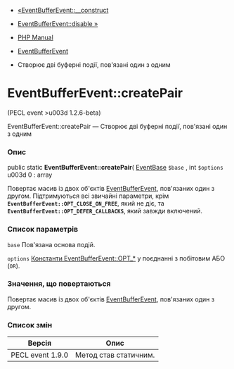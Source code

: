 - [«EventBufferEvent::\_\_construct](eventbufferevent.construct.md)
- [EventBufferEvent::disable »](eventbufferevent.disable.md)

- [PHP Manual](index.md)
- [EventBufferEvent](class.eventbufferevent.md)
- Створює дві буферні події, пов'язані один з одним

# EventBufferEvent::createPair

(PECL event \>u003d 1.2.6-beta)

EventBufferEvent::createPair — Створює дві буферні події, пов'язані
один з одним

### Опис

public static **EventBufferEvent::createPair**(
[EventBase](class.eventbase.md) `$base` , int `$options` u003d 0 : array

Повертає масив із двох об'єктів
[EventBufferEvent](class.eventbufferevent.md), пов'язаних один з
другом. Підтримуються всі звичайні параметри, крім
**`EventBufferEvent::OPT_CLOSE_ON_FREE`**, який не діє, та
**`EventBufferEvent::OPT_DEFER_CALLBACKS`**, який завжди включений.

### Список параметрів

`base`
Пов'язана основа подій.

`options`
[Константи EventBufferEvent::OPT\_\*]() у поєднанні з побітовим АБО
(`OR`).

### Значення, що повертаються

Повертає масив із двох об'єктів
[EventBufferEvent](class.eventbufferevent.md), пов'язаних один з
другом.

### Список змін

| Версія           | Опис                  |
|------------------|-----------------------|
| PECL event 1.9.0 | Метод став статичним. |
